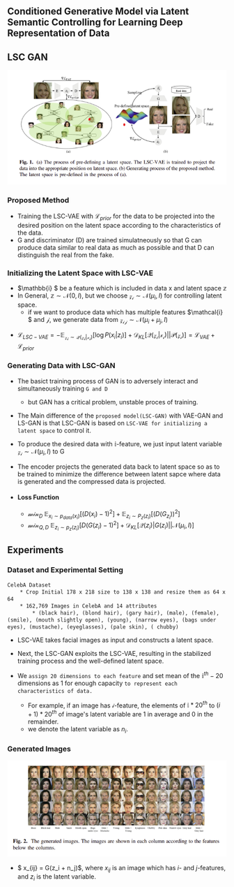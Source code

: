 ## Conditioned Generative Model via Latent Semantic Controlling for Learning Deep Representation of Data

## LSC GAN
<p align="center">
  <img src="Architecture.png" alt="Model Flow" />
</p>


### Proposed Method
- Training the LSC-VAE with $\mathcal{L}_{prior}$ for the data to be projected into the desired position on the latent space according to the characteristics of the data.
- G and discriminator (D) are trained simulatneously so that G can produce data similar to real data as much as possible and that D can distinguish the real from the fake.



### Initializing the Latent Space with LSC-VAE 
- $\mathbb{i} $ be a feature which is included in data x and latent space $\mathbb{z}$
- In General, $\mathbb{z} \sim \mathcal{N}(0,I)$, but we choose $\mathcal{z_i} \sim \mathcal{N}(\mu_i, I)$  for controlling latent space. 
    - if we want to produce data which has multiple features $\mathcal{i} $ and $\mathcal{j}$, we generate data from $\mathcal{z_{ij}} \sim \mathcal{N}(\mu_i + \mu_j,I)$

* $\mathcal{L}_{LSC-VAE} = -\mathbb{E}_{\mathcal{z_i \sim Q(z_i|x_i)}}[\log P(x_i|z_i)] + 
\mathcal{D}_{KL}[\mathcal{Q(z_i|x_i)|| P(z_i)}] = \mathcal{L}_{VAE} + \mathcal{L}_{prior}$



### Generating Data with LSC-GAN 
- The basict training process of GAN is to adversely interact and simultaneously training ```G and D ```
    - but GAN has a critical problem, unstable proces of training. 

- The Main difference of the ```proposed model(LSC-GAN)``` with VAE-GAN and LS-GAN is that LSC-GAN is based on ```LSC-VAE for initializing a latent space``` to control it.

- To produce the desired data with $\mathbb{i}$-feature, we just input latent variable $\mathcal{z_i} \sim \mathcal{N}(\mu_i, I)$ to G

- The encoder projects the generated data back to latent space so as to be trained to minimize the difference between latent sapce where data is generated and the compressed data is projected.

- #### Loss Function 
    - $\mathcal{min}_D\; \mathbb{E}_{x_i \sim p_{data}(x_i)}[(D(x_i) -1)^2]  + \mathbb{E}_{z_i \sim P_z(z_i)} [(D(G_{z_i}))^2]$ 
     - $\mathcal{min}_{Q,D} \; \mathbb{E}_{z_i \sim p_z(z_i)} [D(G(z_i) -1)^2] + \mathcal{D}_{KL}[\mathcal{Q}(z_i)|G(z_i)||\mathcal{N}(\mu_i, I)]$



## Experiments
### Dataset and Experimental Setting
```
CelebA Dataset 
    * Crop Initial 178 x 218 size to 138 x 138 and resize them as 64 x 64
    * 162,769 Images in CelebA and 14 attributes 
        * (black hair), (blond hair), (gary hair), (male), (female), (smile), (mouth slightly open), (young), (narrow eyes), (bags under eyes), (mustache), (eyeglasses), (pale skin), ( chubby)
```

- LSC-VAE takes facial images as input and constructs a latent space.
- Next, the LSC-GAN exploits the LSC-VAE, resulting in the stabilized training process and the well-defined latent space.
- We ```assign 20 dimensions to each feature``` and set mean of the $\mathbb{i}^{th}-20$ dimensions as 1 for enough capacity ```to represent each characteristics of data. ```

    - For example, if an image has $\mathcal{i}$-feature, the elements of $\mathbb{i} \ast 20^{th}$ to $(i+1) \ast 20^{th}$ of image's latent variable are 1 in average and 0 in the remainder.
    - we denote the latent variable as $n_i$.



### Generated Images
<p align="center">
  <img src="Generated.png" alt="results" />
</p>

- $ x_{ij} = G(z_i + n_j)$, where $x_{ij}$ is an image which has $i$- and $j$-features, and $z_i$ is the latent variable.

